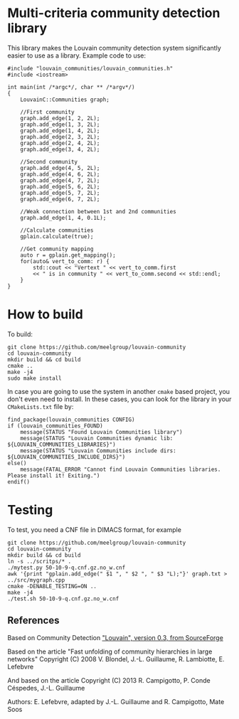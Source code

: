 # Multi-criteria community detection library

This library makes the Louvain community detection system significantly easier to use as a library. Example code to use:

```
#include "louvain_communities/louvain_communities.h"
#include <iostream>

int main(int /*argc*/, char ** /*argv*/)
{
    LouvainC::Communities graph;

    //First community
    graph.add_edge(1, 2, 2L);
    graph.add_edge(1, 3, 2L);
    graph.add_edge(1, 4, 2L);
    graph.add_edge(2, 3, 2L);
    graph.add_edge(2, 4, 2L);
    graph.add_edge(3, 4, 2L);

    //Second community
    graph.add_edge(4, 5, 2L);
    graph.add_edge(4, 6, 2L);
    graph.add_edge(4, 7, 2L);
    graph.add_edge(5, 6, 2L);
    graph.add_edge(5, 7, 2L);
    graph.add_edge(6, 7, 2L);

    //Weak connection between 1st and 2nd communities
    graph.add_edge(1, 4, 0.1L);

    //Calculate communities
    gplain.calculate(true);

    //Get community mapping
    auto r = gplain.get_mapping();
    for(auto& vert_to_comm: r) {
        std::cout << "Vertext " << vert_to_comm.first
        << " is in community " << vert_to_comm.second << std::endl;
    }
}

```

# How to build

To build:

```
git clone https://github.com/meelgroup/louvain-community
cd louvain-community
mkdir build && cd build
cmake ..
make -j4
sudo make install
```

In case you are going to use the system in another `cmake` based project, you don't even need to install. In these cases, you can look for the library in your `CMakeLists.txt` file by:

```
find_package(louvain_communities CONFIG)
if (louvain_communities_FOUND)
    message(STATUS "Found Louvain Communities library")
    message(STATUS "Louvain Communities dynamic lib: ${LOUVAIN_COMMUNITIES_LIBRARIES}")
    message(STATUS "Louvain Communities include dirs: ${LOUVAIN_COMMUNITIES_INCLUDE_DIRS}")
else()
    message(FATAL_ERROR "Cannot find Louvain Communities libraries. Please install it! Exiting.")
endif()

```

# Testing

To test, you need a CNF file in DIMACS format, for example

```
git clone https://github.com/meelgroup/louvain-community
cd louvain-community
mkdir build && cd build
ln -s ../scritps/* .
./mytest.py 50-10-9-q.cnf.gz.no_w.cnf
awk '{print "gplain.add_edge(" $1 ", " $2 ", " $3 "L);"}' graph.txt > ../src/mygraph.cpp
cmake -DENABLE_TESTING=ON ..
make -j4
./test.sh 50-10-9-q.cnf.gz.no_w.cnf
```


## References
Based on Community Detection ["Louvain", version 0.3, from SourceForge](https://sourceforge.net/projects/louvain/)

Based on the article "Fast unfolding of community hierarchies in large networks"
Copyright (C) 2008 V. Blondel, J.-L. Guillaume, R. Lambiotte, E. Lefebvre

And based on the article
Copyright (C) 2013 R. Campigotto, P. Conde Céspedes, J.-L. Guillaume

Authors: E. Lefebvre, adapted by J.-L. Guillaume and R. Campigotto, Mate Soos
